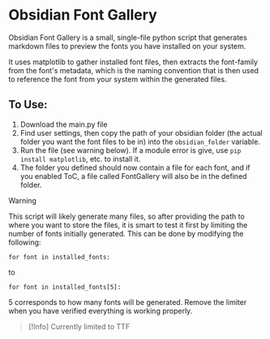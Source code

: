 # Obsidian Font Gallery

Obsidian Font Gallery is a small, single-file python script that generates markdown files to preview the fonts you have installed on your system.

It uses matplotlib to gather installed font files, then extracts the font-family from the font's metadata, which is the naming convention that is then used to reference the font from your system within the generated files.

## To Use:

1. Download the main.py file
2. Find user settings, then copy the path of your obsidian folder (the actual folder you want the font files to be in) into the ```obsidian_folder``` variable.
3. Run the file (see warning below). If a module error is give, use  ```pip install matplotlib```, etc. to install it.
4. The folder you defined should now contain a file for each font, and if you enabled ToC, a file called FontGallery will also be in the defined folder.
   

> [!Warning]
> This script will likely generate many files, so after providing the path to where you want to store the files, it is smart to test it first by limiting the number of fonts initially generated. This can be done by modifying the following:
> ```
> for font in installed_fonts:
> ```
> to
> ```
> for font in installed_fonts[5]:
>```
> 5 corresponds to how many fonts will be generated. Remove the limiter when you have verified everything is working properly.

> [!Info]
> Currently limited to TTF